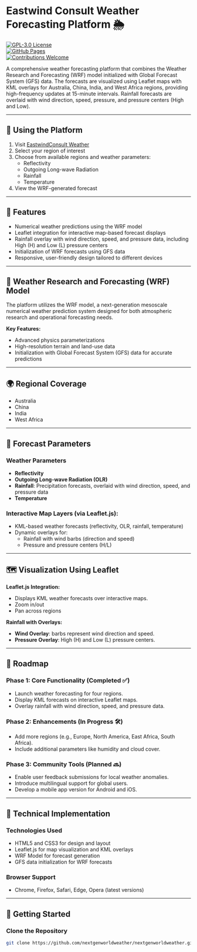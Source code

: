 # Eastwind Consult Weather Forecasting Platform 🌦️  

[![GPL-3.0 License](https://img.shields.io/badge/license-GPL--3.0-blue)](./LICENSE.md)  
[![GitHub Pages](https://img.shields.io/badge/deployment-GitHub%20Pages-blue)](https://nextgenworldweather.github.io)  
[![Contributions Welcome](https://img.shields.io/badge/contributions-welcome-brightgreen)](https://github.com/nextgenworldweather/nextgenworldweather.github.io/issues)  

A comprehensive weather forecasting platform that combines the Weather Research and Forecasting (WRF) model initialized with Global Forecast System (GFS) data. The forecasts are visualized using Leaflet maps with KML overlays for Australia, China, India, and West Africa regions, providing high-frequency updates at 15-minute intervals. Rainfall forecasts are overlaid with wind direction, speed, pressure, and pressure centers (High and Low). 

---

## 📱 Using the Platform

1. Visit [EastwindConsult Weather](https://nextgenworldweather.github.io)
2. Select your region of interest
3. Choose from available regions and weather parameters:
   - Reflectivity
   - Outgoing Long-wave Radiation
   - Rainfall
   - Temperature
4. View the WRF-generated forecast

---

## 🌟 Features  

- Numerical weather predictions using the WRF model  
- Leaflet integration for interactive map-based forecast displays  
- Rainfall overlay with wind direction, speed, and pressure data, including High (H) and Low (L) pressure centers  
- Initialization of WRF forecasts using GFS data
- Responsive, user-friendly design tailored to different devices  

---

## 🔮 Weather Research and Forecasting (WRF) Model  

The platform utilizes the WRF model, a next-generation mesoscale numerical weather prediction system designed for both atmospheric research and operational forecasting needs.  

**Key Features:**  
- Advanced physics parameterizations  
- High-resolution terrain and land-use data  
- Initialization with Global Forecast System (GFS) data for accurate predictions  

---

## 🌍 Regional Coverage  

- Australia  
- China  
- India  
- West Africa  

---

## 🎯 Forecast Parameters  

### Weather Parameters  
- **Reflectivity**
- **Outgoing Long-wave Radiation (OLR)**
- **Rainfall**: Precipitation forecasts, overlaid with wind direction, speed, and pressure data  
- **Temperature**

### Interactive Map Layers (via Leaflet.js):  
- KML-based weather forecasts (reflectivity, OLR, rainfall, temperature)  
- Dynamic overlays for:  
  - Rainfall with wind barbs (direction and speed)  
  - Pressure and pressure centers (H/L)  

---

## 🗺️ Visualization Using Leaflet  

**Leaflet.js Integration:**  
- Displays KML weather forecasts over interactive maps.
- Zoom in/out
- Pan across regions  

**Rainfall with Overlays:**  
- **Wind Overlay**: barbs represent wind direction and speed.  
- **Pressure Overlay**: High (H) and Low (L) pressure centers.  

---

## 🚀 Roadmap  

### Phase 1: Core Functionality (Completed ✅)  
- Launch weather forecasting for four regions.  
- Display KML forecasts on interactive Leaflet maps.  
- Overlay rainfall with wind direction, speed, and pressure data.  

### Phase 2: Enhancements (In Progress 🛠️)  
- Add more regions (e.g., Europe, North America, East Africa, South Africa).  
- Include additional parameters like humidity and cloud cover.  

### Phase 3: Community Tools (Planned 🔜)  
- Enable user feedback submissions for local weather anomalies.  
- Introduce multilingual support for global users.  
- Develop a mobile app version for Android and iOS.  

---

## 🔧 Technical Implementation  

### Technologies Used  
- HTML5 and CSS3 for design and layout  
- Leaflet.js for map visualization and KML overlays  
- WRF Model for forecast generation  
- GFS data initialization for WRF forecasts 

### Browser Support  
- Chrome, Firefox, Safari, Edge, Opera (latest versions)  

---

## 🚀 Getting Started  

### Clone the Repository  
```bash
git clone https://github.com/nextgenworldweather/nextgenworldweather.github.io.git
